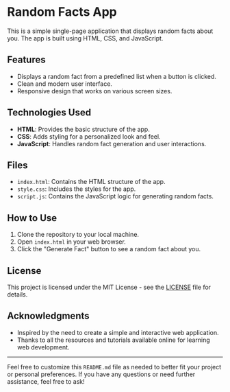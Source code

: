 # Random Facts App

This is a simple single-page application that displays random facts about you. The app is built using HTML, CSS, and JavaScript.

## Features

- Displays a random fact from a predefined list when a button is clicked.
- Clean and modern user interface.
- Responsive design that works on various screen sizes.

## Technologies Used

- **HTML**: Provides the basic structure of the app.
- **CSS**: Adds styling for a personalized look and feel.
- **JavaScript**: Handles random fact generation and user interactions.

## Files

- `index.html`: Contains the HTML structure of the app.
- `style.css`: Includes the styles for the app.
- `script.js`: Contains the JavaScript logic for generating random facts.

## How to Use

1. Clone the repository to your local machine.
2. Open `index.html` in your web browser.
3. Click the "Generate Fact" button to see a random fact about you.

## License

This project is licensed under the MIT License - see the [LICENSE](LICENSE) file for details.

## Acknowledgments

- Inspired by the need to create a simple and interactive web application.
- Thanks to all the resources and tutorials available online for learning web development.

---

Feel free to customize this `README.md` file as needed to better fit your project or personal preferences. If you have any questions or need further assistance, feel free to ask!
